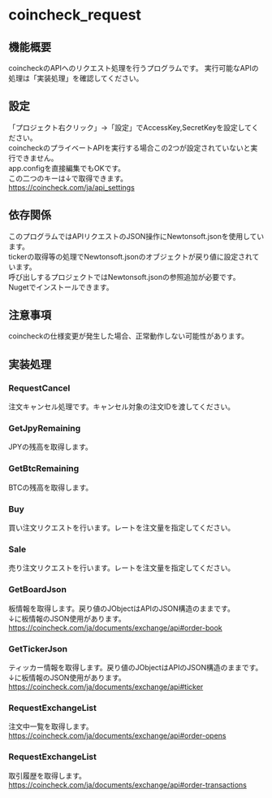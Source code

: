 
# coincheck_request


## 機能概要
coincheckのAPIへのリクエスト処理を行うプログラムです。
実行可能なAPIの処理は「実装処理」を確認してください。



## 設定
「プロジェクト右クリック」→「設定」でAccessKey,SecretKeyを設定してください。  
coincheckのプライベートAPIを実行する場合この2つが設定されていないと実行できません。  
app.configを直接編集でもOKです。  
この二つのキーは↓で取得できます。  
<https://coincheck.com/ja/api_settings>



## 依存関係
このプログラムではAPIリクエストのJSON操作にNewtonsoft.jsonを使用しています。  
tickerの取得等の処理でNewtonsoft.jsonのオブジェクトが戻り値に設定されています。  
呼び出しするプロジェクトではNewtonsoft.jsonの参照追加が必要です。  
Nugetでインストールできます。  

## 注意事項
coincheckの仕様変更が発生した場合、正常動作しない可能性があります。


## 実装処理

### RequestCancel
注文キャンセル処理です。キャンセル対象の注文IDを渡してください。

### GetJpyRemaining
JPYの残高を取得します。

### GetBtcRemaining
BTCの残高を取得します。

### Buy
買い注文リクエストを行います。レートを注文量を指定してください。

### Sale
売り注文リクエストを行います。レートを注文量を指定してください。

### GetBoardJson
板情報を取得します。戻り値のJObjectはAPIのJSON構造のままです。  
↓に板情報のJSON使用があります。
<https://coincheck.com/ja/documents/exchange/api#order-book>

### GetTickerJson
ティッカー情報を取得します。戻り値のJObjectはAPIのJSON構造のままです。  
↓に板情報のJSON使用があります。
<https://coincheck.com/ja/documents/exchange/api#ticker>

### RequestExchangeList
注文中一覧を取得します。
<https://coincheck.com/ja/documents/exchange/api#order-opens>

### RequestExchangeList
取引履歴を取得します。
<https://coincheck.com/ja/documents/exchange/api#order-transactions>
